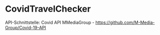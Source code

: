# CovidTravelChecker

API-Schnittstelle: Covid API MMediaGroup - https://github.com/M-Media-Group/Covid-19-API
